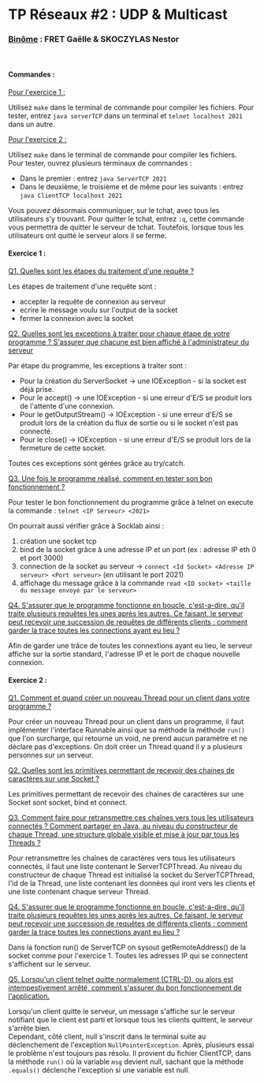 # TP Réseaux #2 : UDP & Multicast
### <u>Binôme</u> : FRET Gaëlle & SKOCZYLAS Nestor
</br>

#### Commandes :


<u>Pour l'exercice 1 :</u>

Utilisez `make` dans le terminal de commande pour compiler les fichiers.
Pour tester, entrez `java serverTCP` dans un terminal et `telnet localhost 2021` dans un autre.

<u>Pour l'exercice 2 :</u>

Utilisez `make` dans le terminal de commande pour compiler les fichiers.<br>
Pour tester, ouvrez plusieurs terminaux de commandes :
- Dans le premier : entrez `java ServerTCP 2021`
- Dans le deuxième, le troisième et de même pour les suivants : entrez `java ClientTCP localhost 2021`

Vous pouvez désormais communiquer, sur le tchat, avec tous les utilisateurs s'y trouvant. Pour quitter le tchat, entrez `:q`, cette commande vous permettra de quitter le serveur de tchat. Toutefois, lorsque tous les utilisateurs ont quitté le serveur alors il se ferme.


#### Exercice 1 :

<u>Q1. Quelles sont les étapes du traitement d'une requête ?</u><br>

Les étapes de traitement d'une requête sont :
* accepter la requête de connexion au serveur
* ecrire le message voulu sur l'output de la socket
* fermer la connexion avec la socket

<u>Q2. Quelles sont les exceptions à traiter pour chaque étape de votre programme ? S'assurer que chacune est bien affiché à l'administrateur du serveur</u><br>

Par étape du programme, les exceptions à traiter sont :
- Pour la création du ServerSocket -> une IOException - si la socket est déjà prise.
- Pour le accept() -> une IOException - si une erreur d'E/S se produit lors de l'attente d'une connexion.
- Pour le getOutputStream() -> IOException - si une erreur d'E/S se produit lors de la création du flux de sortie ou si le socket n'est pas connecté.
- Pour le close() -> IOException - si une erreur d'E/S se produit lors de la fermeture de cette socket.

Toutes ces exceptions sont gérées grâce au try/catch.

<u>Q3. Une fois le programme réalisé, comment en tester son bon fonctionnement ?</u><br>

Pour tester le bon fonctionnement du programme grâce à telnet on execute la commande :
`telnet <IP Serveur> <2021>`

On pourrait aussi vérifier grâce à Socklab ainsi :
1. création une socket tcp
2. bind de la socket grâce à une adresse IP et un port (ex : adresse IP eth 0 et port 3000)
3. connection de la socket au serveur -> `connect <Id Socket> <Adresse IP serveur> <Port serveur>` (en utilisant le port 2021)
4. affichage du message grâce à la commande `read <ID socket> <taille du message envoyé par le serveur>`

<u>Q4. S'assurer que le programme fonctionne en boucle, c'est-a-dire, qu'il traite plusieurs requêtes les unes après les autres. Ce faisant, le serveur peut recevoir une succession de requêtes de  différents clients : comment garder la trace toutes les connections ayant eu lieu ?
</u><br>

Afin de garder une trâce de toutes les connextions ayant eu lieu, le serveur affiche sur la sortie standard, l'adresse IP et le port de chaque nouvelle connexion.

#### Exercice 2 :

<u>Q1. Comment et quand créer un nouveau Thread pour un client dans votre programme ?</u><br>

Pour créer un nouveau Thread pour un client dans un programme, il faut implémenter l'interface Runnable ainsi que sa méthode la méthode `run()` que l'on surcharge, qui retourne un void, ne prend aucun paramètre et ne déclare pas d'exceptions.
On doit créer un Thread quand il y a plusieurs personnes sur un serveur.

<u>Q2. Quelles sont les primitives permettant de recevoir des chaines de caractères sur une Socket ?</u><br>

Les primitives permettant de recevoir des chaines de caractères sur une Socket sont socket, bind et connect.

<u>Q3. Comment faire pour retransmettre ces chaînes vers tous les utilisateurs connectés ? Comment partager en Java, au niveau du constructeur de chaque Thread, une structure globale visible et mise à jour par tous les Threads ?</u><br>

Pour retransmettre les chaînes de caractères vers tous les utilisateurs connectés, il faut une liste contenant le ServerTCPThread. Au niveau du constructeur de chaque Thread est initialisé la socket du ServerTCPThread, l'id de la Thread, une liste contenant les données qui iront vers les clients et une liste contenant chaque serveur Thread.

<u>Q4. S'assurer que le programme fonctionne en boucle, c'est-a-dire, qu'il traite plusieurs requêtes les unes après les autres. Ce faisant, le serveur peut recevoir une succession de requêtes de différents clients : comment garder la trace toutes les connections ayant eu lieu ?</u><br>

Dans la fonction run() de ServerTCP on sysout getRemoteAddress() de la socket comme pour l'exercice 1. Toutes les adresses IP qui se connectent s'affichent sur le serveur.

<u>Q5. Lorsqu'un client telnet quitte normalement (CTRL-D), ou alors est intempestivement arrêté, comment s'assurer du bon fonctionnement de l'application.</u><br>

Lorsqu'un client quitte le serveur, un message s'affiche sur le serveur notifiant que le client est parti et lorsque tous les clients quittent, le serveur s'arrête bien.<br>
Cependant, côté client, null s'inscrit dans le terminal suite au déclenchement de l'exception `NullPointerException`. Après, plusieurs essai le problème n'est toujours pas résolu. Il provient du fichier ClientTCP, dans la méthode `run()` où la variable `msg` devient null, sachant que la méthode `.equals()` déclenche l'exception si une variable est null.

